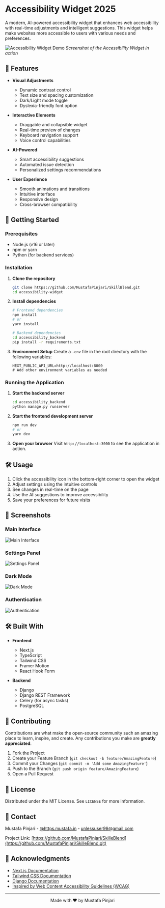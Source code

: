 # Accessibility Widget 2025

A modern, AI-powered accessibility widget that enhances web accessibility with real-time adjustments and intelligent suggestions. This widget helps make websites more accessible to users with various needs and preferences.

![Accessibility Widget Demo](/public/Dark.jpeg)
*Screenshot of the Accessibility Widget in action*

## 🌟 Features

- **Visual Adjustments**
  - Dynamic contrast control
  - Text size and spacing customization
  - Dark/Light mode toggle
  - Dyslexia-friendly font option

- **Interactive Elements**
  - Draggable and collapsible widget
  - Real-time preview of changes
  - Keyboard navigation support
  - Voice control capabilities

- **AI-Powered**
  - Smart accessibility suggestions
  - Automated issue detection
  - Personalized settings recommendations

- **User Experience**
  - Smooth animations and transitions
  - Intuitive interface
  - Responsive design
  - Cross-browser compatibility

## 🚀 Getting Started

### Prerequisites

- Node.js (v16 or later)
- npm or yarn
- Python (for backend services)

### Installation

1. **Clone the repository**
   ```bash
   git clone https://github.com/MustafaPinjari/SkillBlend.git
   cd accessibility-widget
   ```

2. **Install dependencies**
   ```bash
   # Frontend dependencies
   npm install
   # or
   yarn install

   # Backend dependencies
   cd accessibility_backend
   pip install -r requirements.txt
   ```

3. **Environment Setup**
   Create a `.env` file in the root directory with the following variables:
   ```env
   NEXT_PUBLIC_API_URL=http://localhost:8000
   # Add other environment variables as needed
   ```

### Running the Application

1. **Start the backend server**
   ```bash
   cd accessibility_backend
   python manage.py runserver
   ```

2. **Start the frontend development server**
   ```bash
   npm run dev
   # or
   yarn dev
   ```

3. **Open your browser**
   Visit `http://localhost:3000` to see the application in action.

## 🛠️ Usage

1. Click the accessibility icon in the bottom-right corner to open the widget
2. Adjust settings using the intuitive controls
3. See changes in real-time on the page
4. Use the AI suggestions to improve accessibility
5. Save your preferences for future visits

## 📸 Screenshots

### Main Interface
![Main Interface](./public/light.jpeg)

### Settings Panel
![Settings Panel](./public/setting.png)

### Dark Mode
![Dark Mode](./public/Dark.jpeg)

### Authentication
![Authentication](/public/auth.png)

## 🛠️ Built With

- **Frontend**
  - Next.js
  - TypeScript
  - Tailwind CSS
  - Framer Motion
  - React Hook Form

- **Backend**
  - Django
  - Django REST Framework
  - Celery (for async tasks)
  - PostgreSQL

## 🤝 Contributing

Contributions are what make the open-source community such an amazing place to learn, inspire, and create. Any contributions you make are **greatly appreciated**.

1. Fork the Project
2. Create your Feature Branch (`git checkout -b feature/AmazingFeature`)
3. Commit your Changes (`git commit -m 'Add some AmazingFeature'`)
4. Push to the Branch (`git push origin feature/AmazingFeature`)
5. Open a Pull Request

## 📄 License

Distributed under the MIT License. See `LICENSE` for more information.

## 📧 Contact

Mustafa Pinjari - [@https.mustafa.in](https://instagram.in/https.mustafa.in) - unlessuser99@gmail.com

Project Link: [https://github.com/MustafaPinjari/SkilleBlend](https://github.com/MustafaPinjari/SkilleBlend.git)

## 🙏 Acknowledgments

- [Next.js Documentation](https://nextjs.org/docs)
- [Tailwind CSS Documentation](https://tailwindcss.com/docs)
- [Django Documentation](https://docs.djangoproject.com/)
- [Inspired by Web Content Accessibility Guidelines (WCAG)](https://www.w3.org/WAI/standards-guidelines/wcag/)

---

<div align="center">
  Made with ❤️ by Mustafa Pinjari
</div>